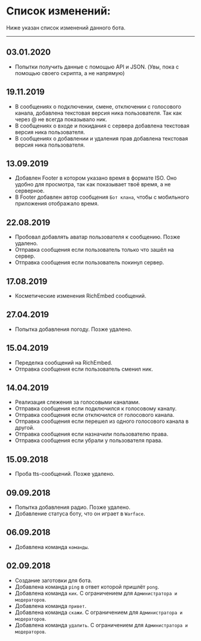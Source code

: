 # Список изменений:
Ниже указан список изменений данного бота.
***
## 03.01.2020
* Попытки получить данные с помощью API и JSON. (Увы, пока с помощью своего скрипта, а не напрямую)

## 19.11.2019
* В сообщениях о подключении, смене, отключении с голосового канала, добавлена текстовая версия ника пользователя. Так как через @ не всегда показывало ник.
* В сообщениях о входе и покидания с сервера добавлена текстовая версия ника пользователя.
* В сообщениях о добавлении и удаления прав добавлена текстовая версия ника пользователя.

## 13.09.2019
* Добавлен Footer в котором указано время в формате ISO. Оно удобно для просмотра, так как показывает твоё время, а не серверное.
* В Footer добавлен автор сообщения `Бот клана`, чтобы с мобильного приложения отображало время.

## 22.08.2019
* Пробовал добавлять аватар пользователя к сообщению. Позже удалено.
* Отправка сообщения если пользователь только что зашёл на сервер.
* Отправка сообщения если пользователь покинул сервер.

## 17.08.2019
* Косметические изменения RichEmbed сообщений.

## 27.04.2019
* Попытка добавления погоду. Позже удалено.

## 15.04.2019
* Переделка сообщений на RichEmbed.
* Отправка сообщения если пользователь сменил ник.

## 14.04.2019
* Реализация слежения за голосовыми каналами.
* Отправка сообщения если подключился к голосовому каналу.
* Отправка сообщения если отключился от голосового канала.
* Отправка сообщения если перешел из одного голосового канала в другой.
* Отправка сообщения если назначили пользователю права.
* Отправка сообщения если убрали у пользователя права.

## 15.09.2018
* Проба tts-сообщений. Позже удалено.

## 09.09.2018
* Попытка добавления радио. Позже удалено.
* Добавление статуса боту, что он играет в `Warface`.

## 06.09.2018
* Добавлена команда `команды`.

## 02.09.2018
* Создание заготовки для бота.
* Добавлена команда `ping` в ответ которой пришлёт `pong`.
* Добавлена команда `кик`. С ограничением для `Администратора и модераторов`.
* Добавлена команда `привет`.
* Добавлена команда `скажи`. С ограничением для `Администратора и модераторов`.
* Добавлена команда `удалить`. С ограничением для `Администратора и модераторов`.

